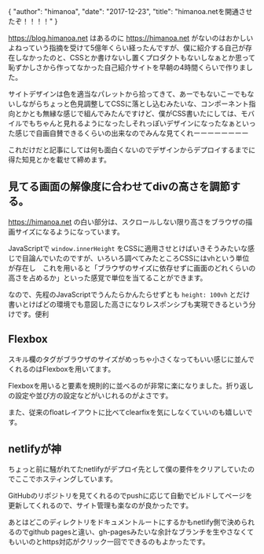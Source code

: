 {
   "author": "himanoa",
   "date": "2017-12-23",
   "title": "himanoa.netを開通させたぞ！！！！"
}

https://blog.himanoa.net はあるのに https://himanoa.net がないのはおかしいよねっていう指摘を受けて5億年くらい経ったんですが、僕に紹介する自己が存在しなかったのと、CSSとか書けないし置くプロダクトもないしなぁとか思って恥ずかしさから作ってなかった自己紹介サイトを早朝の4時間くらいで作りました。

サイトデザインは色を適当なパレットから拾ってきて、あーでもないこーでもないしながらちょっと色見調整してCSSに落とし込むみたいな、コンポーネント指向とかとも無縁な感じで組んでみたんですけど、僕がCSS書いたにしては、モバイルでもちゃんと見れるようになったしそれっぽいデザインになったなぁといった感じで自画自賛できるくらいの出来なのでみんな見てくれーーーーーーーー

これだけだと記事にしては何も面白くないのでデザインからデプロイするまでに得た知見とかを載せて締めます。


## 見てる画面の解像度に合わせてdivの高さを調節する。

https://himanoa.net の白い部分は、スクロールしない限り高さをブラウザの描画サイズになるようになっています。

JavaScriptで `window.innerHeight` をCSSに適用させとけばいきそうみたいな感じで目論んでいたのですが、いろいろ調べてみたところCSSにはvhという単位が存在し　これを用いると「ブラウザのサイズに依存せずに画面のどれくらいの高さを占めるか」といった感覚で単位を当てることができます。

なので、先程のJavaScriptでうんたらかんたらせずとも `height: 100vh` とだけ書いとけばどの環境でも意図した高さになりレスポンシブも実現できるという分けです。便利

## Flexbox

スキル欄のタグがブラウザのサイズがめっちゃ小さくなってもいい感じに並んでくれるのはFlexboxを用いてます。

Flexboxを用いると要素を規則的に並べるのが非常に楽になりました。折り返しの設定や並び方の設定などがいじれるのがよさです。

また、従来のfloatレイアウトに比べてclearfixを気にしなくていいのも嬉しいです。

## netlifyが神

ちょっと前に騒がれてたnetlifyがデプロイ先として僕の要件をクリアしていたのでここでホスティングしています。

GitHubのリポジトリを見てくれるのでpushに応じて自動でビルドしてページを更新してくれるので、サイト管理も楽なのが良かったです。

あとはどこのディレクトリをドキュメントルートにするかもnetlify側で決められるのでgithub pagesと違い、gh-pagesみたいな余計なブランチを生やさなくてもいいのとhttps対応がクリック一回でできるのもよかったです。

